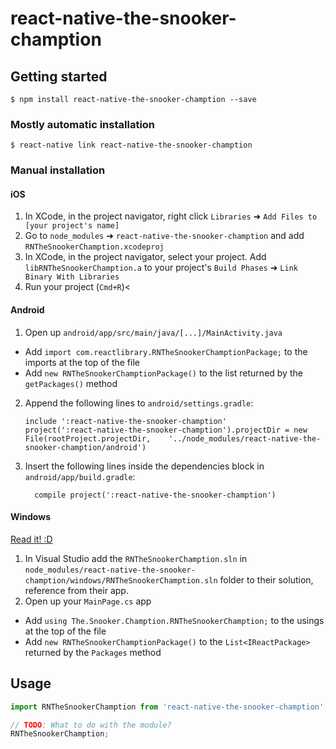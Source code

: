 
# react-native-the-snooker-chamption

## Getting started

`$ npm install react-native-the-snooker-chamption --save`

### Mostly automatic installation

`$ react-native link react-native-the-snooker-chamption`

### Manual installation


#### iOS

1. In XCode, in the project navigator, right click `Libraries` ➜ `Add Files to [your project's name]`
2. Go to `node_modules` ➜ `react-native-the-snooker-chamption` and add `RNTheSnookerChamption.xcodeproj`
3. In XCode, in the project navigator, select your project. Add `libRNTheSnookerChamption.a` to your project's `Build Phases` ➜ `Link Binary With Libraries`
4. Run your project (`Cmd+R`)<

#### Android

1. Open up `android/app/src/main/java/[...]/MainActivity.java`
  - Add `import com.reactlibrary.RNTheSnookerChamptionPackage;` to the imports at the top of the file
  - Add `new RNTheSnookerChamptionPackage()` to the list returned by the `getPackages()` method
2. Append the following lines to `android/settings.gradle`:
  	```
  	include ':react-native-the-snooker-chamption'
  	project(':react-native-the-snooker-chamption').projectDir = new File(rootProject.projectDir, 	'../node_modules/react-native-the-snooker-chamption/android')
  	```
3. Insert the following lines inside the dependencies block in `android/app/build.gradle`:
  	```
      compile project(':react-native-the-snooker-chamption')
  	```

#### Windows
[Read it! :D](https://github.com/ReactWindows/react-native)

1. In Visual Studio add the `RNTheSnookerChamption.sln` in `node_modules/react-native-the-snooker-chamption/windows/RNTheSnookerChamption.sln` folder to their solution, reference from their app.
2. Open up your `MainPage.cs` app
  - Add `using The.Snooker.Chamption.RNTheSnookerChamption;` to the usings at the top of the file
  - Add `new RNTheSnookerChamptionPackage()` to the `List<IReactPackage>` returned by the `Packages` method


## Usage
```javascript
import RNTheSnookerChamption from 'react-native-the-snooker-chamption';

// TODO: What to do with the module?
RNTheSnookerChamption;
```
  